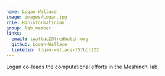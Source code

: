 ```yaml
---
name: Logan Wallace
image: images/Logan.jpg
role: Bioinformatician
group: lab_member
links:
  email: lwallac2@fredhutch.org
  github: Logan-Wallace
  linkedin: logan-wallace-357bb3122
---
```


Logan co-leads the computational efforts in the Meshinchi lab.

